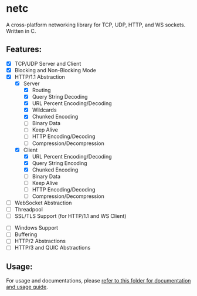 # netc

A cross-platform networking library for TCP, UDP, HTTP, and WS sockets. Written in C.

## Features:

- [X] TCP/UDP Server and Client
- [X] Blocking and Non-Blocking Mode
- [X] HTTP/1.1 Abstraction
    - [X] Server
        - [X] Routing
        - [X] Query String Decoding
        - [X] URL Percent Encoding/Decoding
        - [X] Wildcards
        - [X] Chunked Encoding
        - [ ] Binary Data
        - [ ] Keep Alive
        - [ ] HTTP Encoding/Decoding
        - [ ] Compression/Decompression
    - [X] Client
        - [X] URL Percent Encoding/Decoding
        - [X] Query String Encoding
        - [X] Chunked Encoding
        - [ ] Binary Data
        - [ ] Keep Alive
        - [ ] HTTP Encoding/Decoding
        - [ ] Compression/Decompression
- [ ] WebSocket Abstraction
- [ ] Threadpool
- [ ] SSL/TLS Support (for HTTP/1.1 and WS Client)
<!-- In my opinion, there is no point of providing SSL suport for servers due to reverse proxies providing them. -->
- [ ] Windows Support
- [ ] Buffering
- [ ] HTTP/2 Abstractions
- [ ] HTTP/3 and QUIC Abstractions

## Usage:

For usage and documentations, please [refer to this folder for documentation and usage guide](https://github.com/Altanis/netc/tree/main/docs).
